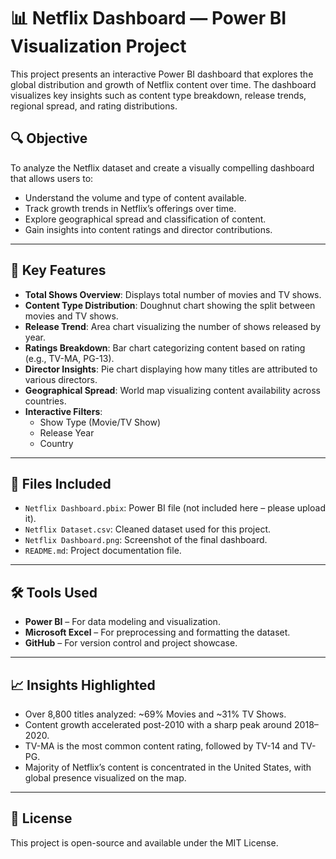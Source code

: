 # 📊 Netflix Dashboard — Power BI Visualization Project

This project presents an interactive Power BI dashboard that explores the global distribution and growth of Netflix content over time. The dashboard visualizes key insights such as content type breakdown, release trends, regional spread, and rating distributions.

## 🔍 Objective
To analyze the Netflix dataset and create a visually compelling dashboard that allows users to:
- Understand the volume and type of content available.
- Track growth trends in Netflix’s offerings over time.
- Explore geographical spread and classification of content.
- Gain insights into content ratings and director contributions.

---

## 📌 Key Features

- **Total Shows Overview**: Displays total number of movies and TV shows.
- **Content Type Distribution**: Doughnut chart showing the split between movies and TV shows.
- **Release Trend**: Area chart visualizing the number of shows released by year.
- **Ratings Breakdown**: Bar chart categorizing content based on rating (e.g., TV-MA, PG-13).
- **Director Insights**: Pie chart displaying how many titles are attributed to various directors.
- **Geographical Spread**: World map visualizing content availability across countries.
- **Interactive Filters**: 
  - Show Type (Movie/TV Show)
  - Release Year
  - Country

---

## 📂 Files Included
- `Netflix Dashboard.pbix`: Power BI file (not included here – please upload it).
- `Netflix Dataset.csv`: Cleaned dataset used for this project.
- `Netflix Dashboard.png`: Screenshot of the final dashboard.
- `README.md`: Project documentation file.

---

## 🛠 Tools Used
- **Power BI** – For data modeling and visualization.
- **Microsoft Excel** – For preprocessing and formatting the dataset.
- **GitHub** – For version control and project showcase.

---

## 📈 Insights Highlighted
- Over 8,800 titles analyzed: ~69% Movies and ~31% TV Shows.
- Content growth accelerated post-2010 with a sharp peak around 2018–2020.
- TV-MA is the most common content rating, followed by TV-14 and TV-PG.
- Majority of Netflix’s content is concentrated in the United States, with global presence visualized on the map.


---
## 📄 License
This project is open-source and available under the MIT License.

